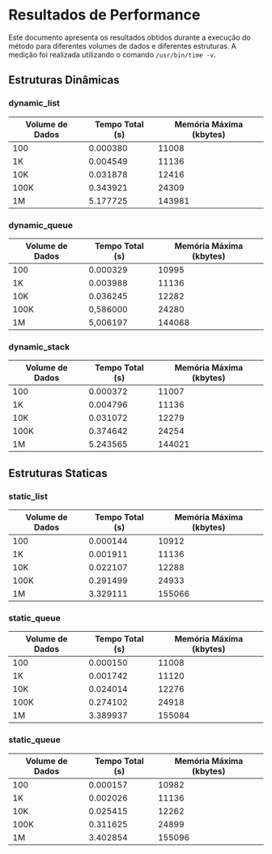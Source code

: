 # Resultados de Performance

Este documento apresenta os resultados obtidos durante a execução do método para diferentes volumes de dados e diferentes estruturas. A medição foi realizada utilizando o comando `/usr/bin/time -v`.

## Estruturas Dinâmicas

### **dynamic_list**
| Volume de Dados | Tempo Total (s) | Memória Máxima (kbytes) |
|-----------------|-----------------|------------------------|
| 100             | 0.000380          | 11008                   |
| 1K              | 0.004549         | 11136                   |
| 10K             | 0.031878         | 12416                   |
| 100K            | 0.343921         | 24309                  |
| 1M              | 5.177725         | 143981                  |

### **dynamic_queue**
| Volume de Dados | Tempo Total (s) | Memória Máxima (kbytes) |
|-----------------|-----------------|------------------------|
| 100             | 0.000329         | 10995                   |
| 1K              | 0.003988         | 11136                   |
| 10K             | 0.036245         | 12282                   |
| 100K            | 0,586000         | 24280                   |
| 1M              | 5,006197         | 144068                   |


### **dynamic_stack**
| Volume de Dados | Tempo Total (s) | Memória Máxima (kbytes) |
|-----------------|-----------------|------------------------|
| 100             | 0.000372         | 11007                   |
| 1K              | 0.004796         | 11136                   |
| 10K             | 0.031072        | 12279                   |
| 100K            | 0.374642         | 24254                   |
| 1M              | 5.243565         | 144021                   |

## Estruturas Staticas

### **static_list**
| Volume de Dados | Tempo Total (s) | Memória Máxima (kbytes) |
|-----------------|-----------------|------------------------|
| 100             | 0.000144         | 10912                   |
| 1K              | 0.001911         | 11136                   |
| 10K             | 0.022107         | 12288                   |
| 100K            | 0.291499         | 24933                   |
| 1M              | 3.329111         | 155066                   |

### **static_queue**
| Volume de Dados | Tempo Total (s) | Memória Máxima (kbytes) |
|-----------------|-----------------|------------------------|
| 100             | 0.000150         | 11008                   |
| 1K              | 0.001742         | 11120                   |
| 10K             | 0.024014         | 12276                   |
| 100K            | 0.274102         | 24918                   |
| 1M              | 3.389937         | 155084                   |

### **static_queue**
| Volume de Dados | Tempo Total (s) | Memória Máxima (kbytes) |
|-----------------|-----------------|------------------------|
| 100             | 0.000157         | 10982                   |
| 1K              | 0.002026         | 11136                   |
| 10K             | 0.025415         | 12262                   |
| 100K            | 0.311625         | 24899                   |
| 1M              | 3.402854         | 155096                   |